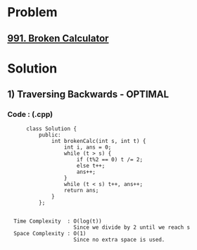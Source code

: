 # Problem

## [991. Broken Calculator](https://leetcode.com/problems/broken-calculator/)


# Solution 

## 1) Traversing Backwards - OPTIMAL

       
      
      
   ### Code : (.cpp)
    
          class Solution {
              public:
                  int brokenCalc(int s, int t) {
                      int i, ans = 0;
                      while (t > s) {
                          if (t%2 == 0) t /= 2;
                          else t++;
                          ans++;
                      }
                      while (t < s) t++, ans++;
                      return ans;
                  }
              };

 
      Time Complexity  : O(log(t)) 
                         Since we divide by 2 until we reach s
      Space Complexity : O(1)
                         Since no extra space is used.
